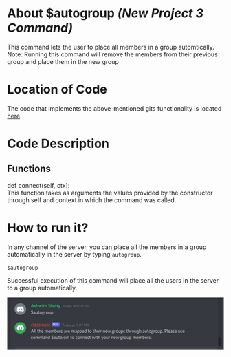 # About $autogroup _(New Project 3 Command)_
This command lets the user to place all members in a group automtically. 
Note: Running this command will remove the members from their previous group and place them in the new group

# Location of Code
The code that implements the above-mentioned gits functionality is located [here](https://github.com/lyonva/ClassMateBot/main/src/cogs/groups.py).

# Code Description
## Functions
def connect(self, ctx): <br>
This function takes as arguments the values provided by the constructor through self and context in which the command was called.

# How to run it?
In any channel of the server, you can place all the members in a group automatically in the server by typing `autogroup`.
```
$autogroup
```
Successful execution of this command will place all the users in the server to a group automatically.

![image](/data/media/autogroup.png)
